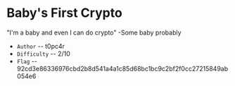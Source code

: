 # Baby's First Crypto

"I'm a baby and even I can do crypto" -Some baby probably

* `Author` -- t0pc4r
* `Difficulty` -- 2/10
* `Flag` -- 92cd3e86336976cbd2b8d541a4a1c85d68bc1bc9c2bf2f0cc27215849ab054e6
